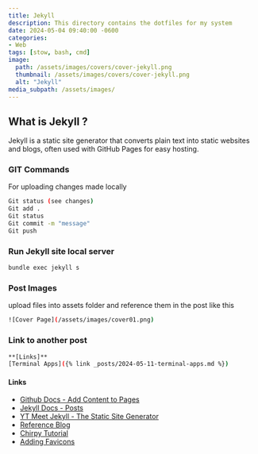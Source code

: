 ```yaml
---
title: Jekyll
description: This directory contains the dotfiles for my system
date: 2024-05-04 09:40:00 -0600
categories:
- Web
tags: [stow, bash, cmd]
image:
  path: /assets/images/covers/cover-jekyll.png
  thumbnail: /assets/images/covers/cover-jekyll.png
  alt: "Jekyll"
media_subpath: /assets/images/
---
```


## **What is Jekyll ?**

Jekyll is a static site generator that converts plain text into static websites and blogs, often used with GitHub Pages for easy hosting.

### GIT Commands

For uploading changes made locally

```bash
Git status (see changes)
Git add .
Git status
Git commit -m "message"
Git push
```

### Run Jekyll site local server

```bash
bundle exec jekyll s
```

### Post Images

upload files into assets folder and reference them in the post like this

```bash
![Cover Page](/assets/images/cover01.png)
```

### Link to another post

```bash
**[Links]**
[Terminal Apps]({% link _posts/2024-05-11-terminal-apps.md %})
```

#### Links

- [Github Docs - Add Content to Pages](https://docs.github.com/en/pages/setting-up-a-github-pages-site-with-jekyll/)
- [Jekyll Docs - Posts](https://jekyllrb.com/docs/posts/)
- [YT Meet Jekyll - The Static Site Generator](https://www.youtube.com/watch?v=F8iOU1ci19Q)
- [Reference Blog](https://technotim.live)
- [Chirpy Tutorial](https://github.com/cotes2020/jekyll-theme-chirpy/wiki)
- [Adding Favicons](https://peateasea.de/add-favicon-to-mm-jekyll-site/)
